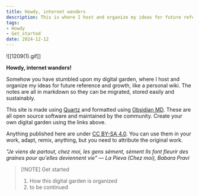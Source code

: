 ```yaml
---
title: Howdy, internet wanders
description: This is where I host and organize my ideas for future reference and growth, like a personal wiki.
tags:
- Howdy
- Get_started
date: 2024-12-12
---
```

![[1209(1).gif]]

**Howdy, internet wanders!**

Somehow you have stumbled upon my digital garden, where I host and organize my ideas for future reference and growth, like a personal wiki. The notes are all in markdown so they can be migrated, stored easily and sustainably. 

This site is made using [Quartz](https://quartz.jzhao.xyz/) and formatted using [Obsidian MD](https://obsidian.md/). These are all open source software and maintained by the community. Create your own digital garden using the links above.

Anything published here are under [CC BY-SA 4.0](https://creativecommons.org/licenses/by-sa/4.0/?ref=chooser-v1). You can use them in your work, adapt, remix, anything, but you need to attribute the original work. 

*"Je viens de partout, chez moi, les gens sèment, sèment*
*Ils font fleurir des graines pour qu'elles deviennent vie"* 
*— La Pieva (Chez moi), Babara Pravi*


> [!NOTE] Get started
> 1. How this digital garden is organized
> 2. to be continued

